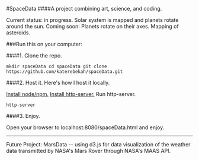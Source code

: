 #SpaceData 
####A project combining art, science, and coding. 

Current status: in progress. Solar system is mapped and planets rotate around the sun. 
Coming soon: Planets rotate on their axes. Mapping of asteroids.

###Run this on your computer:

####1. Clone the repo.

`mkdir spaceData
cd spaceData
git clone https://github.com/katerebekah/spaceData.git`

####2. Host it. Here's how I host it locally.

[Install node/npm.](https://nodejs.org/) [Install http-server.](https://www.npmjs.com/package/http-server) Run http-server.

`http-server`

####3. Enjoy. 

Open your browser to localhost:8080/spaceData.html and enjoy. 


----------

Future Project: MarsData -- using d3.js for data visualization of the weather data transmitted by NASA's Mars Rover through NASA's MAAS API.
